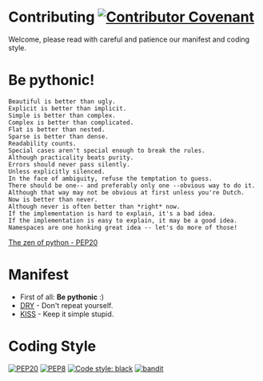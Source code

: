 # Contributing [![Contributor Covenant](https://img.shields.io/badge/Contributor%20Covenant-2.1-4baaaa.svg)](CODE_OF_CONDUCT.md)

Welcome, please read with careful and patience our manifest and coding style.

# Be pythonic!

```
Beautiful is better than ugly.
Explicit is better than implicit.
Simple is better than complex.
Complex is better than complicated.
Flat is better than nested.
Sparse is better than dense.
Readability counts.
Special cases aren't special enough to break the rules.
Although practicality beats purity.
Errors should never pass silently.
Unless explicitly silenced.
In the face of ambiguity, refuse the temptation to guess.
There should be one-- and preferably only one --obvious way to do it.
Although that way may not be obvious at first unless you're Dutch.
Now is better than never.
Although never is often better than *right* now.
If the implementation is hard to explain, it's a bad idea.
If the implementation is easy to explain, it may be a good idea.
Namespaces are one honking great idea -- let's do more of those!
```
[The zen of python - PEP20](https://www.python.org/dev/peps/pep-0020/)

# Manifest

- First of all: **Be pythonic** :)
- [DRY](http://deviq.com/don-t-repeat-yourself/) - Don't repeat yourself.
- [KISS](https://deviq.com/keep-it-simple/) - Keep it simple stupid.


# Coding Style

[![PEP20](https://img.shields.io/badge/code%20style-pep20-red.svg)](https://www.python.org/dev/peps/pep-0020/)
[![PEP8](https://img.shields.io/badge/code%20style-pep8-orange.svg)](https://www.python.org/dev/peps/pep-0008/)
[![Code style: black](https://img.shields.io/badge/code%20style-black-000000.svg)](https://github.com/psf/black)
[![bandit](https://img.shields.io/badge/code%20style-bandit-green.svg)](https://github.com/PyCQA/bandit)